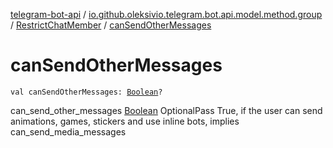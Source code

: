 [telegram-bot-api](../../index.md) / [io.github.oleksivio.telegram.bot.api.model.method.group](../index.md) / [RestrictChatMember](index.md) / [canSendOtherMessages](./can-send-other-messages.md)

# canSendOtherMessages

`val canSendOtherMessages: `[`Boolean`](https://kotlinlang.org/api/latest/jvm/stdlib/kotlin/-boolean/index.html)`?`

can_send_other_messages [Boolean](https://kotlinlang.org/api/latest/jvm/stdlib/kotlin/-boolean/index.html) OptionalPass True, if the user can send animations, games, stickers and use
inline bots, implies can_send_media_messages

